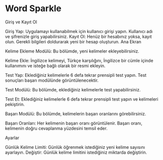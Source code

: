 # Word Sparkle


Giriş ve Kayıt Ol

Giriş Yap: Uygulamayı kullanabilmek için kullanıcı girişi yapın. Kullanıcı adı ve şifrenizle giriş yapabilirsiniz.
Kayıt Ol: Henüz bir hesabınız yoksa, kayıt olun. Gerekli bilgileri doldurarak yeni bir hesap oluşturun.
Ana Ekran

Kelime Ekleme Modülü: Bu bölümde, yeni kelimeler ekleyebilirsiniz.

Kelime Ekle: İngilizce kelimeyi, Türkçe karşılığını, İngilizce bir cümle içinde kullanımını ve isteğe bağlı olarak bir resmi ekleyin.

Test Yap: Eklediğiniz kelimelerle 6 defa tekrar prensipli test yapın. Test sonuçları başarı modülünde görüntülenecektir.

Test Modülü: Bu bölümde, eklediğiniz kelimelerle test yapabilirsiniz.

Test Et: Eklediğiniz kelimelerle 6 defa tekrar prensipli test yapın ve kelimeleri pekiştirin.

Başarı Modülü: Bu bölümde, kelimelerin başarı oranlarını görebilirsiniz.

Başarı Oranları: Her kelimenin başarı oranı görüntülenir. Başarı oranı, kelimenin doğru cevaplanma yüzdesini temsil eder.


Ayarlar

Günlük Kelime Limiti: Günlük öğrenmek istediğiniz yeni kelime sayısını ayarlayın.
Değiştir: Günlük kelime limitini istediğiniz miktarda değiştirin.
